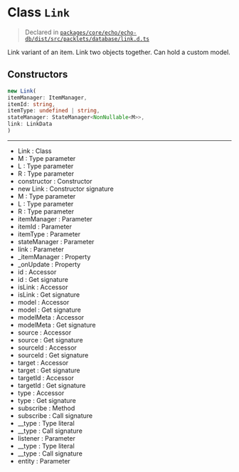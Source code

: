 # Class `Link`
> Declared in [`packages/core/echo/echo-db/dist/src/packlets/database/link.d.ts`](undefined)

Link variant of an item. Link two objects together. Can hold a custom model.

## Constructors
```ts
new Link(
itemManager: ItemManager,
itemId: string,
itemType: undefined | string,
stateManager: StateManager<NonNullable<M>>,
link: LinkData
)
```

---
- Link : Class
- M : Type parameter
- L : Type parameter
- R : Type parameter
- constructor : Constructor
- new Link : Constructor signature
- M : Type parameter
- L : Type parameter
- R : Type parameter
- itemManager : Parameter
- itemId : Parameter
- itemType : Parameter
- stateManager : Parameter
- link : Parameter
- _itemManager : Property
- _onUpdate : Property
- id : Accessor
- id : Get signature
- isLink : Accessor
- isLink : Get signature
- model : Accessor
- model : Get signature
- modelMeta : Accessor
- modelMeta : Get signature
- source : Accessor
- source : Get signature
- sourceId : Accessor
- sourceId : Get signature
- target : Accessor
- target : Get signature
- targetId : Accessor
- targetId : Get signature
- type : Accessor
- type : Get signature
- subscribe : Method
- subscribe : Call signature
- __type : Type literal
- __type : Call signature
- listener : Parameter
- __type : Type literal
- __type : Call signature
- entity : Parameter

